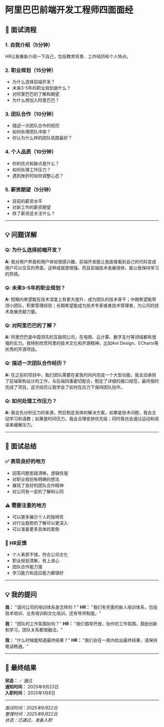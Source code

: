 # 阿里巴巴前端开发工程师四面面经

## 🎯 面试流程

### 1. 自我介绍（5分钟）
HR让我重新介绍一下自己，包括教育背景、工作经历和个人特点。

### 2. 职业规划（15分钟）
- 为什么选择前端开发？
- 未来3-5年的职业规划是什么？
- 对阿里巴巴的了解和期望
- 为什么想加入阿里巴巴？

### 3. 团队合作（10分钟）
- 描述一次团队合作的经历
- 如何处理团队冲突？
- 你认为什么样的团队氛围最好？

### 4. 个人品质（10分钟）
- 你的优点和缺点是什么？
- 如何处理工作压力？
- 遇到挫折时如何调整心态？

### 5. 薪资期望（5分钟）
- 目前的薪资水平
- 对新工作的薪资期望
- 除了薪资还关注什么？

---

## 💡 问题详解

### Q: 为什么选择前端开发？
**A:** 我对用户界面和用户体验很感兴趣，前端开发能让我直接看到自己的代码变成用户可以交互的界面，这种成就感很强。而且前端技术发展很快，能让我保持学习的热情。

### Q: 未来3-5年的职业规划？
**A:** 短期内希望能在技术深度上有更大提升，成为团队的技术骨干；中期希望能带领小团队，积累管理经验；长期希望能成为技术专家或者技术管理者，为公司的技术发展贡献力量。

### Q: 对阿里巴巴的了解？
**A:** 阿里巴巴是中国领先的互联网公司，在电商、云计算、数字支付等领域都有很强的实力。我特别欣赏阿里的技术文化和开源精神，比如Ant Design、ECharts等优秀的开源项目。

### Q: 描述一次团队合作经历？
**A:** 在之前的项目中，我们团队需要在紧急时间内完成一个大型功能。我主动承担了前端架构设计的工作，与后端同事密切配合，制定了详细的接口规范，最终按时完成了项目。这次经历让我学会了如何在压力下保持团队协作。

### Q: 如何处理工作压力？
**A:** 我会先分析压力的来源，然后制定具体的解决方案。如果是技术问题，我会主动学习和请教；如果是时间压力，我会合理安排优先级；同时我也会通过运动和阅读来缓解压力。

---

## 📝 面试总结

### ✅ 表现良好的地方
- 回答问题思路清晰，逻辑性强
- 对职业规划有明确的想法
- 展现了良好的团队合作精神
- 对公司有一定的了解和认同

### ⚠️ 需要注意的地方
- 可以更多展示个人的独特性
- 对行业趋势的了解可以更深入
- 可以准备更多具体的案例

### 🎯 HR反馈
- 个人素质不错，符合公司文化
- 职业规划清晰，有上进心
- 团队合作能力强
- 学习能力和适应能力都很好

---

## 💡 我的提问

**我：** "请问公司的培训体系是怎样的？"
**HR：** "我们有完善的新人培训体系，包括技术培训、业务培训和文化培训，还有导师制度。"

**我：** "团队的工作氛围如何？"
**HR：** "我们倡导开放、协作的工作氛围，鼓励创新和学习，团队关系都很融洽。"

**我：** "什么时候能知道最终结果？"
**HR：** "我们会在一周内给出最终结果，请保持电话畅通。"

---

## 🎉 最终结果

**状态：** ✅ 通过  
**通知时间：** 2025年9月23日  
**入职时间：** 2025年1月8日  

---

*面试时间：2025年9月22日*  
*整理时间：2025年9月22日*  
*状态：已通过，准备入职*